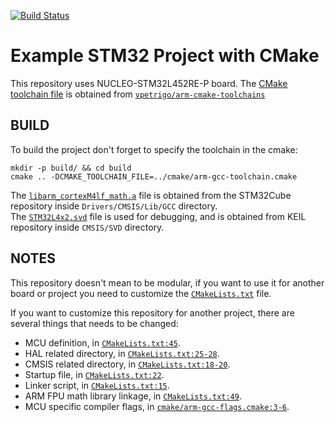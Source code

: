 [![Build Status](https://travis-ci.com/triwahyuu/stm32_cmake_example.svg?branch=master)](https://travis-ci.com/triwahyuu/stm32_cmake_example)

# Example STM32 Project with CMake
This repository uses NUCLEO-STM32L452RE-P board. The [CMake toolchain file](cmake/arm-gcc-toolchain.cmake) is obtained from [`vpetrigo/arm-cmake-toolchains`](https://github.com/vpetrigo/arm-cmake-toolchains)

## BUILD
To build the project don't forget to specify the toolchain in the cmake:
```
mkdir -p build/ && cd build
cmake .. -DCMAKE_TOOLCHAIN_FILE=../cmake/arm-gcc-toolchain.cmake
```

The [`libarm_cortexM4lf_math.a`](aux/libarm_cortexM4lf_math.a) file is obtained from the STM32Cube repository inside `Drivers/CMSIS/Lib/GCC` directory.  
The [`STM32L4x2.svd`](aux/STM32L4x2.svd) file is used for debugging, and is obtained from KEIL repository inside `CMSIS/SVD` directory.

## NOTES
This repository doesn't mean to be modular, if you want to use it for another board or project you need to customize the [`CMakeLists.txt`](CMakeLists.txt) file.  

If you want to customize this repository for another project, there are several things that needs to be changed:
- MCU definition, in [`CMakeLists.txt:45`](CMakeLists.txt#L45).
- HAL related directory, in [`CMakeLists.txt:25-28`](CMakeLists.txt#L25-L28).
- CMSIS related directory, in [`CMakeLists.txt:18-20`](CMakeLists.txt#L18-L20).
- Startup file, in [`CMakeLists.txt:22`](CMakeLists.txt#L22).
- Linker script, in [`CMakeLists.txt:15`](CMakeLists.txt#L15).
- ARM FPU math library linkage, in [`CMakeLists.txt:49`](CMakeLists.txt#L49).
- MCU specific compiler flags, in [`cmake/arm-gcc-flags.cmake:3-6`](cmake/arm-gcc-flags.cmake#L3-L6).